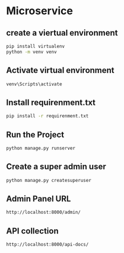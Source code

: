 # Microservice

## create a viertual environment
```sh
pip install virtualenv
python -m venv venv
```

## Activate virtual environment
```sh
venv\Scripts\activate
```

## Install requirenment.txt
```sh
pip install -r requirenment.txt
```

## Run the Project
```sh
python manage.py runserver
```

## Create a super admin user
```sh
python manage.py createsuperuser
```

## Admin Panel URL
```sh
http://localhost:8000/admin/
```

## API collection
```sh
http://localhost:8000/api-docs/
```
